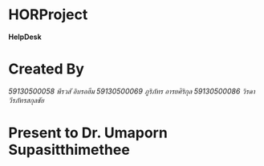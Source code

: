 # HORProject
**HelpDesk**
# Created By
*59130500058 พีรวสั อิบรอฮีม*
*59130500069 ภูริภัทร อารยศิริกุล*
*59130500086 วิรดา วีรภัทรสกุลชัย*
# Present to Dr. Umaporn Supasitthimethee
